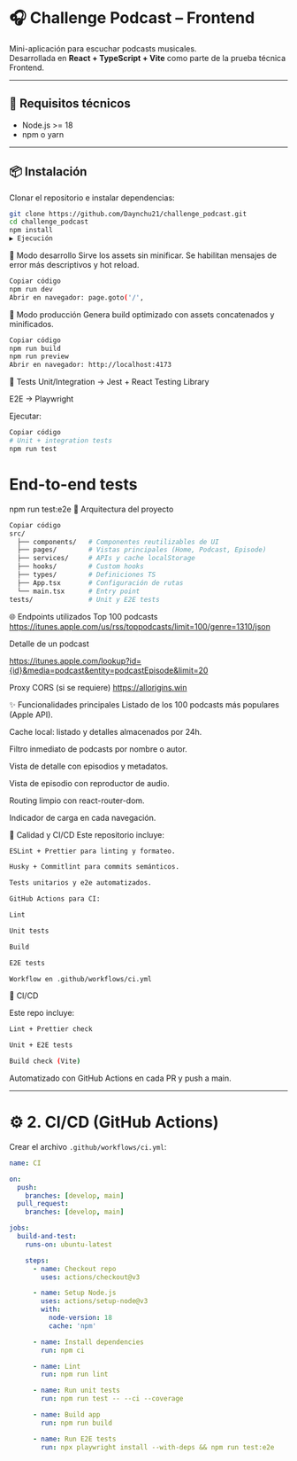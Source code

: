 # 🎧 Challenge Podcast – Frontend

Mini-aplicación para escuchar podcasts musicales.  
Desarrollada en **React + TypeScript + Vite** como parte de la prueba técnica Frontend.

---

## 🚀 Requisitos técnicos

- Node.js >= 18
- npm o yarn

---

## 📦 Instalación

Clonar el repositorio e instalar dependencias:

```bash
git clone https://github.com/Daynchu21/challenge_podcast.git
cd challenge_podcast
npm install
▶️ Ejecución
```

🔹 Modo desarrollo
Sirve los assets sin minificar.
Se habilitan mensajes de error más descriptivos y hot reload.

```bash
Copiar código
npm run dev
Abrir en navegador: page.goto('/',
```

🔹 Modo producción
Genera build optimizado con assets concatenados y minificados.

```bash
Copiar código
npm run build
npm run preview
Abrir en navegador: http://localhost:4173
```

🧪 Tests
Unit/Integration → Jest + React Testing Library

E2E → Playwright

Ejecutar:

```bash
Copiar código
# Unit + integration tests
npm run test
```

# End-to-end tests

npm run test:e2e
📂 Arquitectura del proyecto

```bash
Copiar código
src/
  ├── components/   # Componentes reutilizables de UI
  ├── pages/        # Vistas principales (Home, Podcast, Episode)
  ├── services/     # APIs y cache localStorage
  ├── hooks/        # Custom hooks
  ├── types/        # Definiciones TS
  ├── App.tsx       # Configuración de rutas
  └── main.tsx      # Entry point
tests/              # Unit y E2E tests
```

🌐 Endpoints utilizados
Top 100 podcasts
https://itunes.apple.com/us/rss/toppodcasts/limit=100/genre=1310/json

Detalle de un podcast

https://itunes.apple.com/lookup?id={id}&media=podcast&entity=podcastEpisode&limit=20

Proxy CORS (si se requiere)
https://allorigins.win

✨ Funcionalidades principales
Listado de los 100 podcasts más populares (Apple API).

Cache local: listado y detalles almacenados por 24h.

Filtro inmediato de podcasts por nombre o autor.

Vista de detalle con episodios y metadatos.

Vista de episodio con reproductor de audio.

Routing limpio con react-router-dom.

Indicador de carga en cada navegación.

🔧 Calidad y CI/CD
Este repositorio incluye:

```bash
ESLint + Prettier para linting y formateo.

Husky + Commitlint para commits semánticos.

Tests unitarios y e2e automatizados.

GitHub Actions para CI:

Lint

Unit tests

Build

E2E tests

Workflow en .github/workflows/ci.yml
```

🔧 CI/CD

Este repo incluye:

```bash
Lint + Prettier check

Unit + E2E tests

Build check (Vite)
```

Automatizado con GitHub Actions en cada PR y push a main.

---

# ⚙️ 2. CI/CD (GitHub Actions)

Crear el archivo `.github/workflows/ci.yml`:

```yaml
name: CI

on:
  push:
    branches: [develop, main]
  pull_request:
    branches: [develop, main]

jobs:
  build-and-test:
    runs-on: ubuntu-latest

    steps:
      - name: Checkout repo
        uses: actions/checkout@v3

      - name: Setup Node.js
        uses: actions/setup-node@v3
        with:
          node-version: 18
          cache: 'npm'

      - name: Install dependencies
        run: npm ci

      - name: Lint
        run: npm run lint

      - name: Run unit tests
        run: npm run test -- --ci --coverage

      - name: Build app
        run: npm run build

      - name: Run E2E tests
        run: npx playwright install --with-deps && npm run test:e2e
```
